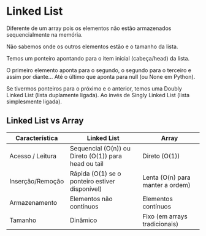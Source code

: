 # Linked List

Diferente de um array pois os elementos não estão armazenados sequencialmente na memória.

Não sabemos onde os outros elementos estão e o tamanho da lista.

Temos um ponteiro apontando para o item inicial (cabeça/head) da lista.

O primeiro elemento aponta para o segundo, o segundo para o terceiro e assim por diante...
Até o último que aponta para null (ou None em Python).

Se tivermos ponteiros para o próximo e o anterior, temos uma Doubly Linked List (lista duplamente ligada).
Ao invés de Singly Linked List (lista simplesmente ligada).

## Linked List vs Array
| Característica       | Linked List                                          | Array                                            |
|----------------------|------------------------------------------------------|--------------------------------------------------|
| Acesso / Leitura     | Sequencial (O(n)) ou Direto (O(1)) para head ou tail | Direto (O(1))                                    |
| Inserção/Remoção     | Rápida (O(1) se o ponteiro estiver disponível)       | Lenta (O(n) para manter a ordem)                 |
| Armazenamento        | Elementos não contínuos                              | Elementos contínuos                              |
| Tamanho              | Dinâmico                                             | Fixo (em arrays tradicionais)                    |


